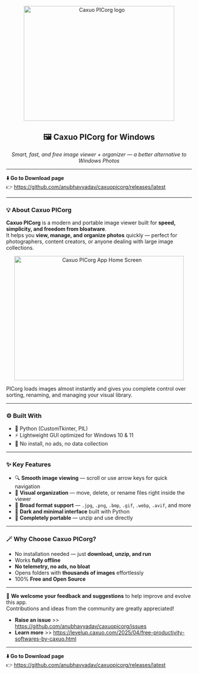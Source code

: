 <p align="center">
  <img width="408" height="312" alt="Caxuo PICorg logo" src="https://github.com/user-attachments/assets/318631ba-0b41-4e6d-83a6-14cccf7bc234" />
</p>

<h2 align="center">🖼️ Caxuo PICorg for Windows</h2>

<p align="center">
  <em>Smart, fast, and free image viewer + organizer — a better alternative to Windows Photos</em>
</p>

---

**⬇️ Go to Download page**  
👉 https://github.com/anubhavyadav/caxuopicorg/releases/latest

---

### 💡 About Caxuo PICorg

**Caxuo PICorg** is a modern and portable image viewer built for **speed, simplicity, and freedom from bloatware**.  
It helps you **view, manage, and organize photos** quickly — perfect for photographers, content creators, or anyone dealing with large image collections.

<p align="center">
  <img width="460" height="337" alt="Caxuo PICorg App Home Screen" src="https://github.com/user-attachments/assets/a0dab46d-5fd4-4475-bbfe-034520dce369"/>
</p>

PICorg loads images almost instantly and gives you complete control over sorting, renaming, and managing your visual library.

---

### ⚙️ Built With
- 🐍 Python (CustomTkinter, PIL)
- ⚡ Lightweight GUI optimized for Windows 10 & 11
- 🚫 No install, no ads, no data collection

---

### ✨ Key Features
- 🔍 **Smooth image viewing** — scroll or use arrow keys for quick navigation  
- 🧹 **Visual organization** — move, delete, or rename files right inside the viewer  
- 📁 **Broad format support** — `.jpg`, `.png`, `.bmp`, `.gif`, `.webp`, `.avif`, and more  
- 🎨 **Dark and minimal interface** built with Python  
- 💾 **Completely portable** — unzip and use directly  

---

### 🪄 Why Choose Caxuo PICorg?
- No installation needed — just **download, unzip, and run**
- Works **fully offline**
- **No telemetry, no ads, no bloat**
- Opens folders with **thousands of images** effortlessly
- 100% **Free and Open Source**

---

📣 **We welcome your feedback and suggestions** to help improve and evolve this app.  
Contributions and ideas from the community are greatly appreciated!

- **Raise an issue** >> https://github.com/anubhavyadav/caxuopicorg/issues  
- **Learn more** >> https://levelup.caxuo.com/2025/04/free-productivity-softwares-by-caxuo.html


---

**⬇️ Go to Download page**  
👉 https://github.com/anubhavyadav/caxuopicorg/releases/latest
